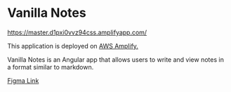 # Vanilla Notes

https://master.d1pxi0vvz94css.amplifyapp.com/

This application is deployed on [AWS Amplify.](https://aws.amazon.com/amplify/)

Vanilla Notes is an Angular app that allows users to write and view notes in a format similar to markdown.

[Figma Link](https://www.figma.com/file/TW8bPloPIaPcvMv1i7ytrW/Vanilla-Notes?node-id=0%3A1)

